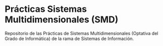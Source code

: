 # Prácticas Sistemas Multidimensionales (SMD)
Repositorio de las Prácticas de Sistemas Multidimensionales (Optativa del Grado de Informática) de la rama de Sistemas de Información.
